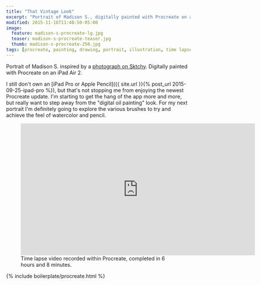 ```yaml
---
title: "That Vintage Look"
excerpt: "Portrait of Madison S., digitally painted with Procreate on an iPad."
modified: 2015-11-16T11:48:50-05:00
image: 
  feature: madison-s-procreate-lg.jpg
  teaser: madison-s-procreate-teaser.jpg
  thumb: madison-s-procreate-250.jpg
tags: [procreate, painting, drawing, portrait, illustration, time lapse, sktchy]
---
```


Portrait of Madison S. inspired by a [photograph on Sktchy](http://sktchy.com/clIrcc). Digitally painted with Procreate on an iPad Air 2. 

I still don't own an [iPad Pro or Apple Pencil]({{ site.url }}{% post_url 2015-09-25-ipad-pro %}), but that's not stopping me from enjoying the newest Procreate update. I'm starting to get the hang of the app more and more, but really want to step away from the "digital oil painting" look. For my next portrait I'm definitely going to explore the various brushes to try and achieve the feel of watercolor and pencil.

<figure>
  <iframe width="640" height="360" src="https://www.youtube-nocookie.com/embed/ggx-gAmrKiM?controls=0&amp;showinfo=0" frameborder="0" allowfullscreen></iframe>
  <figcaption>Time lapse video recorded within Procreate, completed in 6 hours and 8 minutes.</figcaption>
</figure>

{% include boilerplate/procreate.html %}
